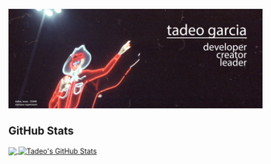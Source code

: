 [![Tadeo Garcia](https://github.com/tadeo-garcia/tadeo-garcia/blob/main/images/banner_tex.jpg)](https://tadeogarcia.me)


<!-- test commit from far away -->

## GitHub Stats
<a href="https://github.com/tadeo-garcia/tadeo-garcia">
  <img align="center" src="https://github-readme-stats.vercel.app/api/top-langs/?username=tadeo-garcia&hide=java,html&title_color=ffffff&text_color=c9cacc&icon_color=ffffff&theme=monokai" />
</a>
<a href="https://github.com/tadeo-garcia/tadeo-garcia">
  <img align="center" src="https://github-readme-stats.vercel.app/api?username=tadeo-garcia&show_icons=true&line_height=27&count_private=true&hide_title=true&title_color=ffffff&text_color=c9cacc&icon_color=ffffff&theme=monokai" alt="Tadeo's GitHub Stats" />
</a>
